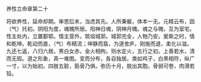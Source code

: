 养性立命章第二十 

将欲养性，延命却期。审思后末，当虑其先。人所秉躯，体本一无。元精云布，因（气）托初。阴阳为度，魂魄所居。阳神日魂，阴神月魄。魂之与魄，互为室宅。性主处内，立置鄞鄂。情主营外，筑垣城郭。城郭完全，人物乃安。爰斯之时，情和乾坤。乾动而直，（气）布精流；坤静而翕，为道舍庐。刚施而退，柔化以滋。九还七返，八归六居。男白女赤，金火相拘。则水定火，五行之初。上善若水，清而无瑕。道之形象，真一难图。变而分布，各自独居。类如鸡子，白黑相符，纵广一寸，以为始初。四肢五脏，筋骨乃俱。弥历十月，脱出其胞。骨弱可卷，肉滑若铅。 

